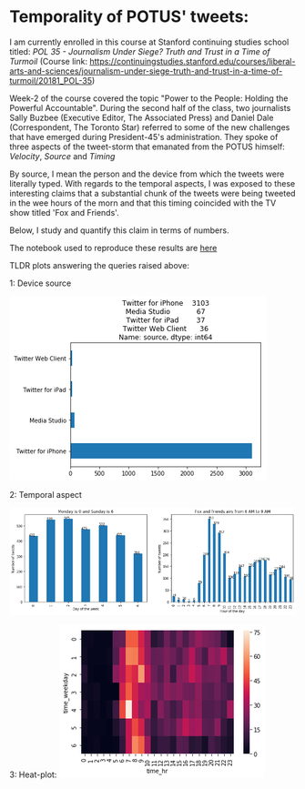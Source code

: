 
# Temporality of POTUS' tweets:

I am currently enrolled in this course at Stanford continuing studies school titled: _POL 35 - Journalism Under Siege? Truth and Trust in a Time of Turmoil_ (Course link: https://continuingstudies.stanford.edu/courses/liberal-arts-and-sciences/journalism-under-siege-truth-and-trust-in-a-time-of-turmoil/20181_POL-35) 

Week-2 of the course covered the topic "Power to the People: Holding the Powerful Accountable". During the second half of the class, two journalists Sally Buzbee (Executive Editor, The Associated Press) and  Daniel Dale (Correspondent, The Toronto Star) referred to some of the new challenges that have emerged during President-45's administration. They spoke of three aspects of the tweet-storm that emanated from the POTUS himself: _Velocity_, _Source_ and _Timing_

By source, I mean the person and the device from which the tweets were literally typed.
With regards to the temporal aspects, I was exposed to these interesting claims that a substantial chunk of the tweets were being tweeted in the wee hours of the morn and that this timing coincided with the TV show titled 'Fox and Friends'.

Below, I study and quantify this claim in terms of numbers.

The notebook used to reproduce these results are [here](https://github.com/vinayprabhu/TrumpNTwitter/blob/master/Trump%20tweets%20and%20Fox%20and%20friends.ipynb)

TLDR plots answering the queries raised above:

1: Device source 

![png](output_21_0.png)

2: Temporal aspect

![png](plot_temporal.png)

3: Heat-plot:
![png](output_32_1.png)

